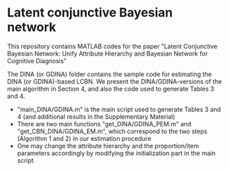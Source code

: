 # Latent conjunctive Bayesian network
This repository contains MATLAB codes for the paper "Latent Conjunctive Bayesian Network: Unify Attribute Hierarchy and Bayesian Network for Cognitive Diagnosis"

The DINA (or GDINA) folder contains the sample code for estimating the DINA (or GDINA)-based LCBN. We present the DINA/GDINA-versions of the main algorithm in Section 4, and also the code used to generate Tables 3 and 4.
- "main_DINA/GDINA.m" is the main script used to generate Tables 3 and 4 (and additional results in the Supplementary Material)
- There are two main functions "get_DINA/GDINA_PEM.m" and "get_CBN_DINA/GDINA_EM.m", which correspond to the two steps (Algorithm 1 and 2) in our estimation procedure
- One may change the attribute hierarchy and the proportion/item parameters accordingly by modifying the initialization part in the main script

